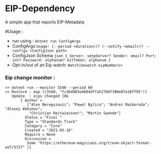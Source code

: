 # EIP-Dependency
A simple app that reports EIP-Metadata

#Usage : 
 * run using : ``dotnet run ConfigArgs`` 
 * ConfigArgs ``Usage: (--period <duration>)? (--notify <email>)? --configs <ConfigJson path>``
 * ConfigJson Schema ```json {
        Server: smtpServer?
        Sender: email?
        Port: int?
        Password: alphanum?
        GitToken: alphanum
    }```
 * Opt-in/out of an Eip watch: ``Watch|Unwatch eipNumbers+``
### Eip change monitor :
```
>> dotnet run --monitor 3540 --period 60
>> Restore : map [(3540, "fc364983e4b04dffa52760f390e07a18ff95")]
   Update  : eips changed [Ok
       { Author =
          ["Alex Beregszaszi"; "Pawel Bylica"; "Andrei Maiboroda"; "Alexey Akhunov";
           "Christian Reitwiessner"; "Martin Swende"]
         Status = "Final "
         Type = "Standards Track"
         Category = "Core"
         Created = "2021-03-16"
         Require = None
         Discussion =
          Some "https://ethereum-magicians.org/t/evm-object-format-eof/5727" }]
```
